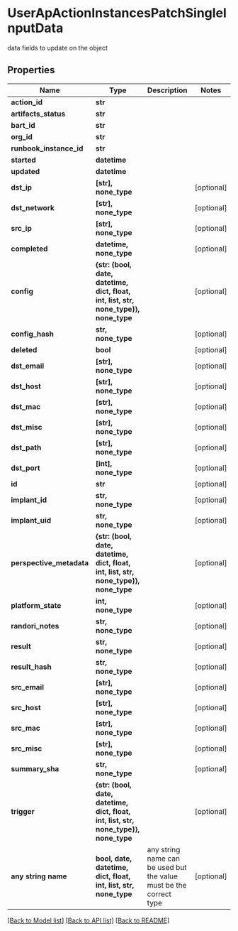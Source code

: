 # UserApActionInstancesPatchSingleInputData

data fields to update on the object

## Properties
Name | Type | Description | Notes
------------ | ------------- | ------------- | -------------
**action_id** | **str** |  | 
**artifacts_status** | **str** |  | 
**bart_id** | **str** |  | 
**org_id** | **str** |  | 
**runbook_instance_id** | **str** |  | 
**started** | **datetime** |  | 
**updated** | **datetime** |  | 
**dst_ip** | **[str], none_type** |  | [optional] 
**dst_network** | **[str], none_type** |  | [optional] 
**src_ip** | **[str], none_type** |  | [optional] 
**completed** | **datetime, none_type** |  | [optional] 
**config** | **{str: (bool, date, datetime, dict, float, int, list, str, none_type)}, none_type** |  | [optional] 
**config_hash** | **str, none_type** |  | [optional] 
**deleted** | **bool** |  | [optional] 
**dst_email** | **[str], none_type** |  | [optional] 
**dst_host** | **[str], none_type** |  | [optional] 
**dst_mac** | **[str], none_type** |  | [optional] 
**dst_misc** | **[str], none_type** |  | [optional] 
**dst_path** | **[str], none_type** |  | [optional] 
**dst_port** | **[int], none_type** |  | [optional] 
**id** | **str** |  | [optional] 
**implant_id** | **str, none_type** |  | [optional] 
**implant_uid** | **str, none_type** |  | [optional] 
**perspective_metadata** | **{str: (bool, date, datetime, dict, float, int, list, str, none_type)}, none_type** |  | [optional] 
**platform_state** | **int, none_type** |  | [optional] 
**randori_notes** | **str, none_type** |  | [optional] 
**result** | **str, none_type** |  | [optional] 
**result_hash** | **str, none_type** |  | [optional] 
**src_email** | **[str], none_type** |  | [optional] 
**src_host** | **[str], none_type** |  | [optional] 
**src_mac** | **[str], none_type** |  | [optional] 
**src_misc** | **[str], none_type** |  | [optional] 
**summary_sha** | **str, none_type** |  | [optional] 
**trigger** | **{str: (bool, date, datetime, dict, float, int, list, str, none_type)}, none_type** |  | [optional] 
**any string name** | **bool, date, datetime, dict, float, int, list, str, none_type** | any string name can be used but the value must be the correct type | [optional]

[[Back to Model list]](../README.md#documentation-for-models) [[Back to API list]](../README.md#documentation-for-api-endpoints) [[Back to README]](../README.md)


